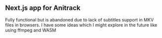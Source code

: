 ## Next.js app for Anitrack

Fully functional but is abandoned due to lack of subtitles support in MKV files in browsers.
I have some ideas which I might explore in the future like using ffmpeg and WASM
